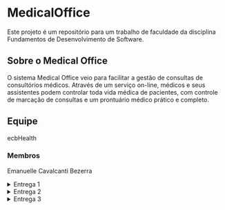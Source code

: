 # MedicalOffice 
Este projeto é um repositório para um trabalho de faculdade da disciplina Fundamentos de Desenvolvimento de Software.

## Sobre o Medical Office

O sistema Medical Office veio para facilitar a gestão de consultas de consultórios médicos. Através de um serviço on-line, médicos e seus assistentes podem controlar toda vida médica de pacientes, com controle de marcação de consultas e um prontuário médico prático e completo.

## Equipe
ecbHealth
### Membros
Emanuelle Cavalcanti Bezerra

<details>

<summary>Entrega 1</summary>

### Jira
#### https://ecbhealth.atlassian.net/jira/software/projects/MO/boards/1/backlog
#### ![Medical Office - Jira Backlog- Entrega 1](https://github.com/Emanuelle-Cavalcanti-Bezerra/MedicalOffice/assets/91640621/aa7a4e39-2bc8-485f-816a-ea7722d97370)
#### ![Medical Office - Jira Painel - Entrega 1](https://github.com/Emanuelle-Cavalcanti-Bezerra/MedicalOffice/assets/91640621/c21fde0c-de79-49a3-83ff-70da915f317d)

### Figma - Protótipos de Lo-Fi 
#### https://www.figma.com/file/uxvwc5uhXSZS83Jip58qm0/Medical-Office?type=design&mode=design&t=j0XbiTT33YGCKuJV-1
#### Screencast - https://www.youtube.com/watch?v=k2IMoLfJ_pM&ab_channel=EmanuelleCavalcanti

</details>

<details>

<summary>Entrega 2</summary>

### Jira
#### https://ecbhealth.atlassian.net/jira/software/projects/MO/boards/1/backlog
#### Estado final da Sprint 1:
#### ![image](https://github.com/Emanuelle-Cavalcanti-Bezerra/MedicalOffice/assets/91640621/7720dfde-32ac-470e-bd4a-92ab68abe5e9)
#### ![image](https://github.com/Emanuelle-Cavalcanti-Bezerra/MedicalOffice/assets/91640621/f6c3bd08-e6c2-4ed9-a673-d6a0440b11b7)

 
#### Sprint 2 iniciada. 
#### Serão implementadas 3 stories entre as que constam na sprint 2, havendo 3 não iniciadas e 1 em implementação no início na sprint atual.

### Diagrama de atividades do sistema
#### ![image](https://github.com/Emanuelle-Cavalcanti-Bezerra/MedicalOffice/assets/91640621/8dd9a6d4-f0a2-42d9-9a6a-d5e8ec523592)


### GitHub - Issue/bug tracker
#### ![image](https://github.com/Emanuelle-Cavalcanti-Bezerra/MedicalOffice/assets/91640621/22417c27-dc22-4ff7-8fd9-747bf0a6ea8d)

### Site 
#### https://medical-office-manager.azurewebsites.net/
#### Instruções de acesso:  
###### Para acessar o sistema, utilizar os usuários e respectivas senhas que seguem abaixo para realizar o login.
#### Usuários cadastrados para teste:
###### usuário: assistente1; senha: yo10riohTM
###### usuário: medico1; senha: V1Zs7W2QoN

#### Screencast do site - https://youtu.be/wYHaXMh8elY

</details>

<details>

<summary>Entrega 3</summary>

### Jira
#### https://ecbhealth.atlassian.net/jira/software/projects/MO/boards/1/backlog
#### Estado final da Sprint 2:
#### ![Projeto FDS Etapa 3 Jira Backlog](https://github.com/Emanuelle-Cavalcanti-Bezerra/MedicalOffice/assets/91640621/50145b1e-157c-40aa-b605-c23cb161aa59)
#### ![Projeto FDS Etapa 3 Jira Painel](https://github.com/Emanuelle-Cavalcanti-Bezerra/MedicalOffice/assets/91640621/8e0b3b92-c43d-46d7-b3a4-2fa444eb7ef7)

### Diagrama de atividades do sistema
#### ![Projeto FDS Etapa 3 drawio](https://github.com/Emanuelle-Cavalcanti-Bezerra/MedicalOffice/assets/91640621/6808eb17-70d9-4b3d-873a-572e34c684ce)

### GitHub - Issue/bug tracker
#### ![image](https://github.com/Emanuelle-Cavalcanti-Bezerra/MedicalOffice/assets/91640621/abe0a4d9-ae6e-4463-b464-8cd0b40df1ad)
#### ![image](https://github.com/Emanuelle-Cavalcanti-Bezerra/MedicalOffice/assets/91640621/bd7099c5-b901-49cb-9d8e-fadabbc226d9)


### Site 
#### https://medical-office-manager.azurewebsites.net/
#### Instruções de acesso:  
###### Para acessar o sistema, realizar cadastro e posterior login com usuário e senha criados ou utilizar os usuários já existentes para teste abaixo.
#### Usuários cadastrados para teste:
###### usuário: assistente1; senha: yo10riohTM
###### usuário: medico1; senha: V1Zs7W2QoN

#### Screencasts:
###### Protótipo Figma - https://youtu.be/WM_q13xrwZE
###### Site - https://youtu.be/5P3dqGE0hDw
###### Pipeline de build e deploy - 
###### Testes com Cypress - https://youtu.be/JuhUWCVHYeY

</details>

